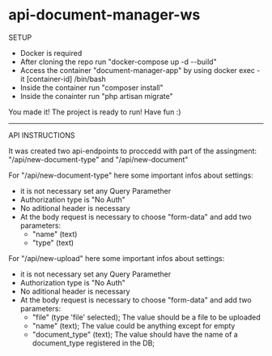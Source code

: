 # api-document-manager-ws
SETUP
- Docker is required
- After cloning the repo run "docker-compose up -d --build" 
- Access the container "document-manager-app" by using docker exec -it [container-id] /bin/bash
- Inside the container run "composer install"
- Inside the conainter run "php artisan migrate"

You made it!
The project is ready to run!
Have fun :) 

------ 
API INSTRUCTIONS

It was created two api-endpoints to proccedd with part of the assingment:
"/api/new-document-type" and "/api/new-document"

For "/api/new-document-type" here some important infos about settings:
- it is not necessary set any Query Paramether
- Authorization type is "No Auth"
- No aditional header is necessary
- At the body request is necessary to choose "form-data" and add two parameters:
    - "name" (text)
    - "type" (text)

For "/api/new-upload" here some important infos about settings:
- it is not necessary set any Query Paramether
- Authorization type is "No Auth"
- No aditional header is necessary
- At the body request is necessary to choose "form-data" and add two parameters:
    - "file" (type 'file' selected); The value should be a file to be uploaded
    - "name" (text); The value could be anything except for empty
    - "document_type" (text); The value should have the name of a document_type registered in the DB;

